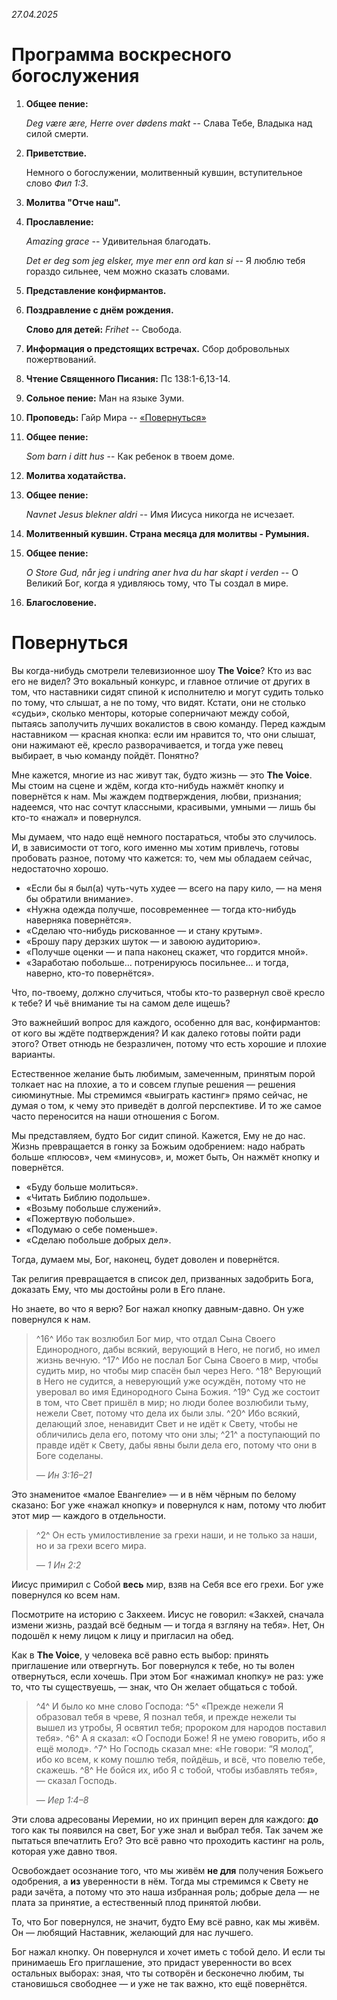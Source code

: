 *27.04.2025*

# Программа воскресного богослужения

1. **Общее пение:**

    *Deg være ære, Herre over dødens makt* -- Слава Тебе, Владыка над силой смерти.

2. **Приветствие.**

    Немного о богослужении, молитвенный кувшин, вступительное слово *Фил 1:3*.

3. **Молитва "Отче наш".**
4. **Прославление:**

    *Amazing grace* -- Удивительная благодать.

    *Det er deg som jeg elsker, mye mer enn ord kan si* -- Я люблю тебя гораздо сильнее, чем можно сказать словами.

5. **Представление конфирмантов.**
6. **Поздравление с днём рождения.**

    **Слово для детей:** *Frihet* -- Свобода.
7. **Информация о предстоящих встречах.**
    Сбор добровольных пожертвований.
8. **Чтение Священного Писания:**
    Пс 138:1-6,13-14.
9. **Сольное пение:** Ман на языке Зуми.
10. **Проповедь:** Гайр Мира -- [«Повернуться»](#повернуться)
11. **Общее пение:**

    *Som barn i ditt hus* -- Как ребенок в твоем доме.
12. **Молитва ходатайства.**
13. **Общее пение:**

    *Navnet Jesus blekner aldri* -- Имя Иисуса никогда не исчезает.

14. **Молитвенный кувшин. Страна месяца для молитвы - Румыния.**
15. **Общее пение:**

    *O Store Gud, når jeg i undring aner hva du har skapt i verden* -- О Великий Бог, когда я удивляюсь тому, что Ты создал в мире.
16. **Благословение.**

<!-- \newpage -->

# Повернуться

Вы когда-нибудь смотрели телевизионное шоу **The Voice**? Кто из вас его не видел?
Это вокальный конкурс, и главное отличие от других в том, что наставники сидят спиной к исполнителю и могут судить только по тому, что слышат, а не по тому, что видят. Кстати, они не столько «судьи», сколько менторы, которые соперничают между собой, пытаясь заполучить лучших вокалистов в свою команду. Перед каждым наставником — красная кнопка: если им нравится то, что они слышат, они нажимают её, кресло разворачивается, и тогда уже певец выбирает, в чью команду пойдёт. Понятно?

Мне кажется, многие из нас живут так, будто жизнь — это **The Voice**.
Мы стоим на сцене и ждём, когда кто-нибудь нажмёт кнопку и повернётся к нам. Мы жаждем подтверждения, любви, признания; надеемся, что нас сочтут классными, красивыми, умными — лишь бы кто-то «нажал» и повернулся.

Мы думаем, что надо ещё немного постараться, чтобы это случилось. И, в зависимости от того, кого именно мы хотим привлечь, готовы пробовать разное, потому что кажется: то, чем мы обладаем сейчас, недостаточно хорошо.

* «Если бы я был(а) чуть-чуть худее — всего на пару кило, — на меня бы обратили внимание».
* «Нужна одежда получше, посовременнее — тогда кто-нибудь наверняка повернётся».
* «Сделаю что-нибудь рискованное — и стану крутым».
* «Брошу пару дерзких шуток — и завоюю аудиторию».
* «Получше оценки — и папа наконец скажет, что гордится мной».
* «Заработаю побольше… потренируюсь посильнее… и тогда, наверно, кто-то повернётся».

Что, по-твоему, должно случиться, чтобы кто-то развернул своё кресло к тебе? И чьё внимание ты на самом деле ищешь?

Это важнейший вопрос для каждого, особенно для вас, конфирмантов: от кого вы ждёте подтверждения? И как далеко готовы пойти ради этого? Ответ отнюдь не безразличен, потому что есть хорошие и плохие варианты.

Естественное желание быть любимым, замеченным, принятым порой толкает нас на плохие, а то и совсем глупые решения — решения сиюминутные. Мы стремимся «выиграть кастинг» прямо сейчас, не думая о том, к чему это приведёт в долгой перспективе. И то же самое часто переносится на наши отношения с Богом.

Мы представляем, будто Бог сидит спиной. Кажется, Ему не до нас.
Жизнь превращается в гонку за Божьим одобрением: надо набрать больше «плюсов», чем «минусов», и, может быть, Он нажмёт кнопку и повернётся.

* «Буду больше молиться».
* «Читать Библию подольше».
* «Возьму побольше служений».
* «Пожертвую побольше».
* «Подумаю о себе поменьше».
* «Сделаю побольше добрых дел».

Тогда, думаем мы, Бог, наконец, будет доволен и повернётся.

Так религия превращается в список дел, призванных задобрить Бога, доказать Ему, что мы достойны роли в Его плане.

Но знаете, во что я верю?
Бог нажал кнопку давным-давно. Он уже повернулся к нам.

> ^16^ Ибо так возлюбил Бог мир, что отдал Сына Своего Единородного, дабы всякий, верующий в Него, не погиб, но имел жизнь вечную.
> ^17^ Ибо не послал Бог Сына Своего в мир, чтобы судить мир, но чтобы мир спасён был через Него.
> ^18^ Верующий в Него не судится, а неверующий уже осуждён, потому что не уверовал во имя Единородного Сына Божия.
> ^19^ Суд же состоит в том, что Свет пришёл в мир; но люди более возлюбили тьму, нежели Свет, потому что дела их были злы.
> ^20^ Ибо всякий, делающий злое, ненавидит Свет и не идёт к Свету, чтобы не обличились дела его, потому что они злы;
> ^21^ а поступающий по правде идёт к Свету, дабы явны были дела его, потому что они в Боге соделаны.
>
> — *Ин 3:16–21*

Это знаменитое «малое Евангелие» — и в нём чёрным по белому сказано: Бог уже «нажал кнопку» и повернулся к нам, потому что любит этот мир — каждого в отдельности.

> ^2^ Он есть умилостивление за грехи наши, и не только за наши, но и за грехи всего мира.
>
> — *1 Ин 2:2*

Иисус примирил с Собой **весь** мир, взяв на Себя все его грехи. Бог уже повернулся ко всем нам.

Посмотрите на историю с Закхеем. Иисус не говорил: «Закхей, сначала измени жизнь, раздай всё бедным — и тогда я взгляну на тебя». Нет, Он подошёл к нему лицом к лицу и пригласил на обед.

Как в **The Voice**, у человека всё равно есть выбор: принять приглашение или отвергнуть. Бог повернулся к тебе, но ты волен отвернуться, если хочешь. При этом Бог «нажимал кнопку» не раз: уже то, что ты существуешь, — знак, что Он желает общаться с тобой.

> ^4^ И было ко мне слово Господа: ^5^ «Прежде нежели Я образовал тебя в чреве, Я познал тебя, и прежде нежели ты вышел из утробы, Я освятил тебя; пророком для народов поставил тебя».
> ^6^ А я сказал: «О Господи Боже! Я не умею говорить, ибо я ещё молод».
> ^7^ Но Господь сказал мне: «Не говори: “Я молод”, ибо ко всем, к кому пошлю тебя, пойдёшь, и всё, что повелю тебе, скажешь.
> ^8^ Не бойся их, ибо Я с тобой, чтобы избавлять тебя», — сказал Господь.
>
> — *Иер 1:4–8*

Эти слова адресованы Иеремии, но их принцип верен для каждого: **до** того как ты появился на свет, Бог уже знал и выбрал тебя. Так зачем же пытаться впечатлить Его? Это всё равно что проходить кастинг на роль, которая уже давно твоя.

Освобождает осознание того, что мы живём **не для** получения Божьего одобрения, а **из** уверенности в нём. Тогда мы стремимся к Свету не ради зачёта, а потому что это наша избранная роль; добрые дела — не плата за принятие, а естественный плод принятой любви.

То, что Бог повернулся, не значит, будто Ему всё равно, как мы живём. Он — любящий Наставник, желающий для нас лучшего.

Бог нажал кнопку. Он повернулся и хочет иметь с тобой дело. И если ты принимаешь Его приглашение, это придаст уверенности во всех остальных выборах: зная, что ты сотворён и бесконечно любим, ты становишься свободнее — и уже не так важно, кто ещё повернётся.